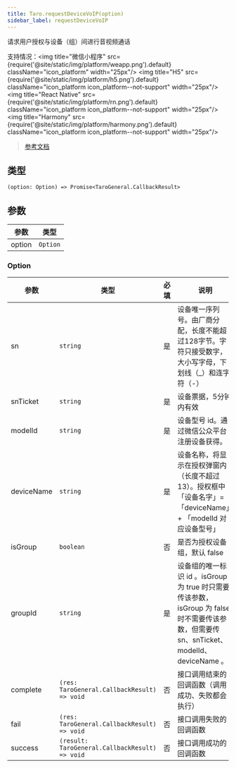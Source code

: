 ```yaml
---
title: Taro.requestDeviceVoIP(option)
sidebar_label: requestDeviceVoIP
---
```


请求用户授权与设备（组）间进行音视频通话

支持情况：<img title="微信小程序" src={require('@site/static/img/platform/weapp.png').default} className="icon_platform" width="25px"/> <img title="H5" src={require('@site/static/img/platform/h5.png').default} className="icon_platform icon_platform--not-support" width="25px"/> <img title="React Native" src={require('@site/static/img/platform/rn.png').default} className="icon_platform icon_platform--not-support" width="25px"/> <img title="Harmony" src={require('@site/static/img/platform/harmony.png').default} className="icon_platform icon_platform--not-support" width="25px"/>

> [参考文档](https://developers.weixin.qq.com/miniprogram/dev/api/open-api/device-voip/wx.requestDeviceVoIP.html)

## 类型

```tsx
(option: Option) => Promise<TaroGeneral.CallbackResult>
```

## 参数

| 参数 | 类型 |
| --- | --- |
| option | `Option` |

### Option

| 参数 | 类型 | 必填 | 说明 |
| --- | --- | :---: | --- |
| sn | `string` | 是 | 设备唯一序列号。由厂商分配，长度不能超过128字节。字符只接受数字，大小写字母，下划线（_）和连字符（-） |
| snTicket | `string` | 是 | 设备票据，5分钟内有效 |
| modelId | `string` | 是 | 设备型号 id。通过微信公众平台注册设备获得。 |
| deviceName | `string` | 是 | 设备名称，将显示在授权弹窗内（长度不超过13）。授权框中「设备名字」= 「deviceName」 + 「modelId 对应设备型号」 |
| isGroup | `boolean` | 否 | 是否为授权设备组，默认 false |
| groupId | `string` | 是 | 设备组的唯一标识 id 。isGroup 为 true 时只需要传该参数，isGroup 为 false 时不需要传该参数，但需要传 sn、snTicket、modelId、deviceName 。 |
| complete | `(res: TaroGeneral.CallbackResult) => void` | 否 | 接口调用结束的回调函数（调用成功、失败都会执行） |
| fail | `(res: TaroGeneral.CallbackResult) => void` | 否 | 接口调用失败的回调函数 |
| success | `(result: TaroGeneral.CallbackResult) => void` | 否 | 接口调用成功的回调函数 |
